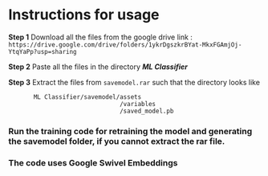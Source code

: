 # Instructions for usage  

**Step 1** Download all the files from the google drive link : `https://drive.google.com/drive/folders/1ykrDgszkrBYat-MkxFGAmjOj-YtqYaPp?usp=sharing`  

**Step 2** Paste all the files in the directory ***ML Classifier***

**Step 3** Extract the files from ``savemodel.rar`` such that the directory looks like  
          
           ML Classifier/savemodel/assets     
                                   /variables    
                                   /saved_model.pb    
           
    
### Run the training code for retraining the model and generating the savemodel folder, if you cannot extract the rar file.  
### The code uses Google Swivel Embeddings

